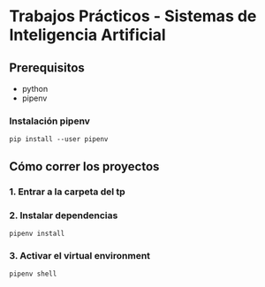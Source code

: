 # Trabajos Prácticos - Sistemas de Inteligencia Artificial

## Prerequisitos
- python
- pipenv

### Instalación pipenv
```shell
pip install --user pipenv
```


## Cómo correr los proyectos
### 1. Entrar a la carpeta del tp
### 2. Instalar dependencias
  ```shell
  pipenv install
  ```
### 3. Activar el virtual environment
  ```
  pipenv shell
  ```
  